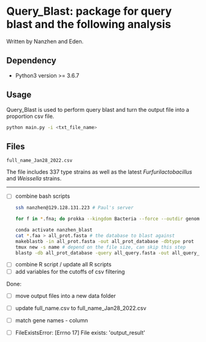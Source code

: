 # Query_Blast: package for query blast and the following analysis 

Written by Nanzhen and Eden.

## Dependency
- Python3 version >= 3.6.7

## Usage
Query_Blast is used to perform query blast and turn the output file into a proportion csv file.
``` bash
python main.py -i <txt_file_name>
```


## Files
 `full_name_Jan28_2022.csv`

 The file includes 337 type strains as well as the latest *Furfurilactobacillus* and *Weissella* strains.


---
- [ ] combine bash scripts
    ```bash
    ssh nanzhen@129.128.131.223 # Paul's server

    for f in *.fna; do prokka --kingdom Bacteria --force --outdir genomes_prokka_output --prefix ${f%.fna} --locustag ${f%.fna} $f; done # if the annotation is needed

    conda activate nanzhen_blast
    cat *.faa > all_prot.fasta # the database to blast against
    makeblastb -in all_prot.fasta -out all_prot_database -dbtype prot
    tmux new -s name # depend on the file size, can skip this step
    blastp -db all_prot_database -query all_query.fasta -out all_query_prot.txt -outfmt "7 qacc sallacc pident qcovs evalue"


    ```
- [ ] combine R script / update all R scripts
- [ ] add variables for the cutoffs of csv filtering

Done:
- [ ] move output files into a new data folder
- [ ] update full_name.csv to full_name_Jan28_2022.csv
- [ ] match gene names - column
- [ ] FileExistsError: [Errno 17] File exists: 'output_result'


